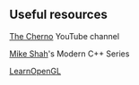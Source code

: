 ## Useful resources
[The Cherno](https://www.youtube.com/@TheCherno) YouTube channel

[Mike Shah](https://www.youtube.com/watch?v=LGOgNqkRMs0&list=PLvv0ScY6vfd8j-tlhYVPYgiIyXduu6m-L)'s Modern C++ Series

[LearnOpenGL](https://learnopengl.com/Getting-started/OpenGL)
